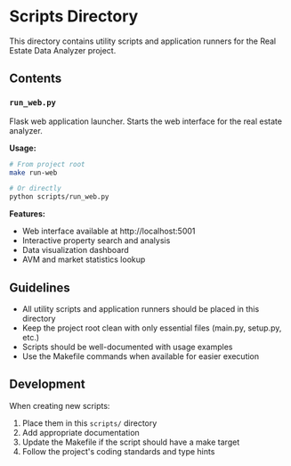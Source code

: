 # Scripts Directory

This directory contains utility scripts and application runners for the Real Estate Data Analyzer project.

## Contents

### `run_web.py`
Flask web application launcher. Starts the web interface for the real estate analyzer.

**Usage:**
```bash
# From project root
make run-web

# Or directly
python scripts/run_web.py
```

**Features:**
- Web interface available at http://localhost:5001
- Interactive property search and analysis
- Data visualization dashboard
- AVM and market statistics lookup

## Guidelines

- All utility scripts and application runners should be placed in this directory
- Keep the project root clean with only essential files (main.py, setup.py, etc.)
- Scripts should be well-documented with usage examples
- Use the Makefile commands when available for easier execution

## Development

When creating new scripts:
1. Place them in this `scripts/` directory
2. Add appropriate documentation
3. Update the Makefile if the script should have a make target
4. Follow the project's coding standards and type hints
